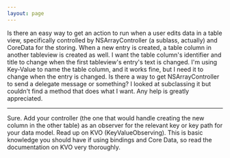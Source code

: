 ```yaml
---
layout: page
---
```


Is there an easy way to get an action to run when a user edits data in a table view, specifically controlled by NSArrayController (a sublass, actually) and CoreData for the storing. When a new entry is created, a table column in another tableview is created as well. I want the table column's identifier and title to change when the first tableview's entry's text is changed. I'm using Key-Value to name the table column, and it works fine, but I need it to change when the entry is changed. Is there a way to get NSArrayController to send a delegate message or something? I looked at subclassing it but couldn't find a method that does what I want. Any help is greatly appreciated.

----

Sure. Add your controller (the one that would handle creating the new column in the other table) as an observer for the relevant key or key path for your data model. Read up on KVO (KeyValueObserving). This is basic knowledge you should have if using bindings and Core Data, so read the documentation on KVO very thoroughly.
